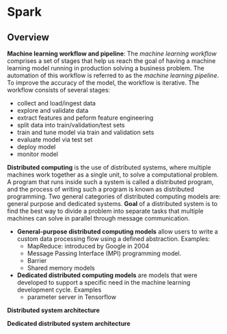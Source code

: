 # Spark

## Overview

__Machine learning workflow and pipeline__: The _machine learning workflow_ comprises a set of stages that help us reach the goal of having a machine learning model running in production solving a business problem. The automation of this workflow is referred to as the _machine learning pipeline_. To improve the accuracy of the model, the workflow is iterative. The workflow consists of several stages:
- collect and load/ingest data
- explore and validate data
- extract features and peform feature engineering
- split data into train/validation/test sets
- train and tune model via train and validation sets
- evaluate model via test set
- deploy model
- monitor model



__Distributed computing__ is the use of distributed systems, where multiple machines work together as a single unit, to solve a computational problem. A program that runs inside such a system is called a distributed program, and the process of writing such a program is known as distributed programming. Two general categories of distributed computing models are: general purpose and dedicated systems. __Goal__ of a distributed system is to find the best way to divide a problem into separate tasks that multiple machines can solve in parallel through message communication. 

- __General-purpose distributed computing models__ allow users to write a custom data processing flow using a defined abstraction. Examples:
  - MapReduce: introduced by Google in 2004
  - Message Passing Interface (MPI) programming model.
  - Barrier
  - Shared memory models
- __Dedicated distributed computing models__ are models that were developed to support a specific need in the machine learning development cycle. Examples
  - parameter server in Tensorflow

__Distributed system architecture__


__Dedicated distributed system architecture__






  
